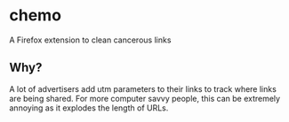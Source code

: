 # chemo
A Firefox extension to clean cancerous links

## Why?
A lot of advertisers add utm parameters to their links to track where links are being shared. For more computer savvy people, this can be extremely annoying as it explodes the length of URLs.
